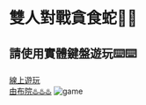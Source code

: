 # 雙人對戰貪食蛇🐍🐍
## 請使用實體鍵盤遊玩⌨️⌨️
[線上遊玩](https://leech-oeo.github.io/Snake_game/)<br>
[由布院♨️♨️♨️](https://youtu.be/uoqJy_AEt-E)
![game](https://1.bp.blogspot.com/-eMrPizTFNa4/WR_Ksx7ObxI/AAAAAAABEY8/oqQRKs2772A6TOGu83hK3No4Q6TDuc_SwCLcB/s800/game_software_cassette.png)